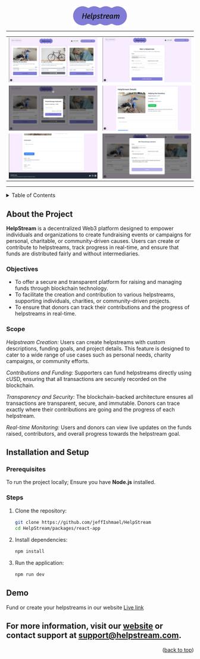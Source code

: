 <!-- TITLE -->
<p align="center">
  <img width="150px" src="https://github.com/jeffIshmael/HelpStream/blob/main/packages/react-app/public/static/images/logo.png" align="center" alt="helpstream" />

</p>

---

<div align="center"> <table> <tr> <td align="center"> <img src="./home.png" width="100%" alt="Home Page" /> </td> <td align="center"> <img src="./create.png" width="100%" alt="Start stream" /> </td> </tr> <tr> <td align="center"> <img src="./fund.png" width="100%" alt="funding" /> </td> <td align="center"> <img src="./details.png" width="100%" alt="stream details" /></td> </tr><tr> <td align="center"> <img src="./comment.png" width="100%" alt="Comment page" /> </td> <td align="center"> <img src="./edit.png" width="100%" alt="Edit stream" /> </td> </tr>  </table> </div>

---

<details>
<summary> Table of Contents</summary>

- [About the Project](#about-the-project)
- [Installation and Setup](#setup-guide)
- [Demo](#demo)

</details>

## About the Project

**HelpStream** is a decentralized Web3 platform designed to empower individuals and organizations to create fundraising events or campaigns for personal, charitable, or community-driven causes.
Users can create or contribute to helpstreams, track progress in real-time, and ensure that funds are distributed fairly and without intermediaries.

### Objectives

- To offer a secure and transparent platform for raising and managing funds through blockchain technology.
- To facilitate the creation and contribution to various helpstreams, supporting individuals, charities, or community-driven projects.
- To ensure that donors can track their contributions and the progress of helpstreams in real-time.

### Scope

_Helpstream Creation:_ Users can create helpstreams with custom descriptions, funding goals, and project details. This feature is designed to cater to a wide range of use cases such as personal needs, charity campaigns, or community efforts.

_Contributions and Funding:_ Supporters can fund helpstreams directly using cUSD, ensuring that all transactions are securely recorded on the blockchain.

_Transparency and Security:_ The blockchain-backed architecture ensures all transactions are transparent, secure, and immutable. Donors can trace exactly where their contributions are going and the progress of each helpstream.

_Real-time Monitoring:_ Users and donors can view live updates on the funds raised, contributors, and overall progress towards the helpstream goal.

## Installation and Setup

### Prerequisites

To run the project locally;
Ensure you have **Node.js** installed.

### Steps

1. Clone the repository:
   ```bash
   git clone https://github.com/jeffIshmael/HelpStream
   cd HelpStream/packages/react-app
   ```
2. Install dependencies:

   ```bash
   npm install
   ```

3. Run the application:

   ```bash
   npm run dev
   ```

## Demo

Fund or create your helpstreams in our website [Live link](https://helpstream.vercel.app/)

## For more information, visit our [website](https://helpstream.vercel.app/) or contact support at [support@helpstream.com](mailto:jeffianmuchiri24@gmail.com).

<p align="right">(<a href="#top">back to top</a>)</p>
